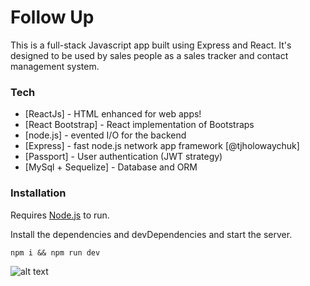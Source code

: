 # Follow Up

This is a full-stack Javascript app built using Express and React. It's designed to be used by sales people as a sales tracker and contact management system.

### Tech

* [ReactJs] - HTML enhanced for web apps!
* [React Bootstrap] - React implementation of Bootstraps
* [node.js] - evented I/O for the backend
* [Express] - fast node.js network app framework [@tjholowaychuk]
* [Passport] - User authentication (JWT strategy)
* [MySql + Sequelize] - Database and ORM


### Installation

Requires [Node.js](https://nodejs.org/) to run.

Install the dependencies and devDependencies and start the server.

```
npm i && npm run dev
```

![alt text](https://i.imgur.com/22TDxmj.png)
